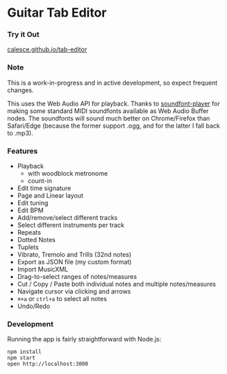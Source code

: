 Guitar Tab Editor
=====================

### Try it Out
[calesce.github.io/tab-editor](https://calesce.github.io/tab-editor)

### Note
This is a work-in-progress and in active development, so expect frequent changes.

This uses the Web Audio API for playback. Thanks to [soundfont-player](https://github.com/danigb/soundfont-player) for making some standard MIDI soundfonts available as Web Audio Buffer nodes. The soundfonts will sound much better on Chrome/Firefox than Safari/Edge (because the former support .ogg, and for the latter I fall back to .mp3).

### Features
* Playback
  * with woodblock metronome
  * count-in
* Edit time signature
* Page and Linear layout
* Edit tuning
* Edit BPM
* Add/remove/select different tracks
* Select different instruments per track
* Repeats
* Dotted Notes
* Tuplets
* Vibrato, Tremolo and Trills (32nd notes)
* Export as JSON file (my custom format)
* Import MusicXML
* Drag-to-select ranges of notes/measures
* Cut / Copy / Paste both individual notes and multiple notes/measures
* Navigate cursor via clicking and arrows
* `⌘+a` or `ctrl+a` to select all notes
* Undo/Redo

### Development

Running the app is fairly straightforward with Node.js:

```
npm install
npm start
open http://localhost:3000
```
